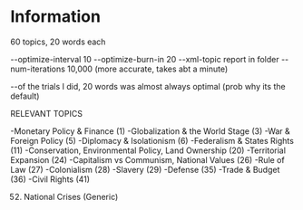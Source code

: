# Information

60 topics, 20 words each

--optimize-interval 10
--optimize-burn-in 20
--xml-topic report in folder
--num-iterations 10,000 (more accurate, takes abt a minute)

--of the trials I did, 20 words was almost always optimal (prob why its the default)


RELEVANT TOPICS

-Monetary Policy & Finance (1)
-Globalization & the World Stage (3)
-War & Foreign Policy (5)
-Diplomacy & Isolationism (6)
-Federalism & States Rights (11)
-Conservation, Environmental Policy, Land Ownership (20)
-Territorial Expansion (24)
-Capitalism vs Communism, National Values (26)
-Rule of Law (27)
-Colonialism (28)
-Slavery (29)
-Defense (35)
-Trade & Budget (36)
-Civil Rights (41)

52) National Crises (Generic)


